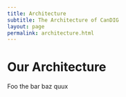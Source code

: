 ```yaml
---
title: Architecture
subtitle: The Architecture of CanDIG
layout: page
permalink: architecture.html
---
```


<div class="home">

<h1> Our Architecture</h1>

<p>Foo the bar baz quux</p>

</div>

